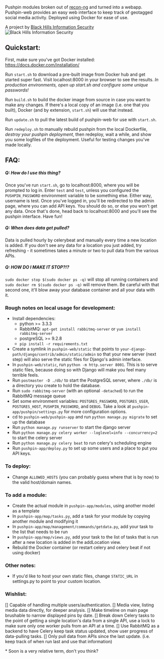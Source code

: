 Pushpin modules broken out of [recon-ng](https://bitbucket.org/LaNMaSteR53/recon-ng/) and turned into a webapp. Pushpin-web provides an easy web interface to keep track of geotagged social media activity. Deployed using Docker for ease of use.

A project by [Black Hills Information Security](http://blackhillsinfosec.com)
![Black Hills Information Security](http://blackhillsinfosec.com/_images/BHIS-Logo.png "Black Hills Information Security")

## Quickstart:
First, make sure you've got Docker installed: https://docs.docker.com/installation/

Run `start.sh` to download a pre-built image from Docker hub and get started super fast. Visit localhost:8000 in your browser to see the results. *In production environments, open up start.sh and configure some unique passwords!*

Run `build.sh` to build the docker image from source in case you want to make any changes. If there's a local copy of an image (i.e. one that you built), Docker (and by extension, `start.sh`) will use that instead.

Run `update.sh` to pull the latest build of pushpin-web for use with `start.sh`.

Run `redeploy.sh` to manually rebuild pushpin from the local Dockerfile, *destroy your pushpin deployment*, then redeploy, wait a while, and show you some logfiles of the deployment. Useful for testing changes you've made locally.


## FAQ:

##### Q: How do I use this thing?
Once you've run `start.sh`, go to localhost:8000, where you will be prompted to log in. Enter `test` and `test`, unless you configured the `PUSHPIN_PASSWORD` environment variable to be something else. Either way, username is test. Once you've logged in, you'll be redirected to the admin page, where you can add API keys. You should do so, or else you won't get any data. Once that's done, head back to localhost:8000 and you'll see the pushpin interface. Have fun!

##### Q: When does data get pulled?
Data is pulled hourly by celerybeat and manually every time a new location is added. If you don't see any data for a location you just added, try refreshing - it sometimes takes a minute or two to pull data from the various APIs.

##### Q: HOW DO I MAKE IT STOP?!?
`sudo docker stop $(sudo docker ps -q)` will stop all running containers and `sudo docker rm $(sudo docker ps -q)` will remove them. Be careful with that second one, it'll blow away your database container and all your data with it.


### Rough notes on local usage for development:

* Install dependencies:
  * python >= 3.3.3
  * RabbitMQ: `apt-get install rabbitmq-server` or `yum install rabbitmq-server`
  * postgreSQL >= 9.2.8
  * `pip install -r requirements.txt`
* Create a symlink in `pushpin-web/static` that points to `your-django-path/django/contrib/admin/static/admin` so that your new server (next step) will also serve the static files for Django's admin interface.
* In `pushpin-web/static`, run `python -m http.server 8001`. This is to serve static files, because doing so with Django will make you feel many terrible feels.
* Run `postmaster -D ./db/` to start the PostgreSQL server, where `./db/` is a directory you create to hold the database.
* Run `sudo rabbitmq-server` (with an optional `-detached`) to run the RabbitMQ message queue
* Set some environment variables: `POSTGRES_PASSWORD`, `POSTGRES_USER`, `POSTGRES_HOST`, `PUSHPIN_PASSWORD`, and `DEBUG`. Take a look at `pushpin-app/pushpin/settings.py` for more configuration options.
* cd to `pushpin-web/pushpin-app` and run `python manage.py migrate` to set up the database
* Run `python manage.py runserver` to start the django server
* Run `python manage.py celery worker --loglevel=info --concurrency=2` to start the celery server
* Run `python manage.py celery beat` to run celery's scheduling engine
* Run `pushpin-app/deploy.py` to set up some users and a place to put you API keys.

### To deploy:

* Change `ALLOWED_HOSTS` (you can probably guess where that is by now) to the valid host/domain names.

### To add a module:
 * Create the actual module in `pushpin-app/modules`, using another model as a template
 * In `pushpin-app/map/tasks.py`, add a task for your module by copying another module and modifying it
 * In `pushpin-app/map/management/commands/getdata.py`, add your task to the list that needs to be run
 * In `pushpin-app/map/views.py`, add your task to the list of tasks that is run after a new location is added in the addLocation view.
 * Rebuild the Docker container (or restart celery and celery beat if not using docker)

### Other notes:

* If you'd like to host your own static files, change `STATIC_URL` in settings.py to point to your custom location.


### Wishlist:
[] Capable of handling multiple users/authentication.
[] Media view, listing media data directly, for deeper analysis.
[] Make timeline on main page brushable to narrow displayed pins by date.
[] Break down Celery tasks to the point of getting a single location's data from a single API, use a lock to make sure only one worker pulls from an API at a time.
[] Use RabbitMQ as a backend to have Celery keep task status updated, show user progress of data-pulling tasks.
[] Only pull data from APIs since the last update. (i.e. keep track of when run last and use that information)



\* Soon is a very relative term, don't you think?
